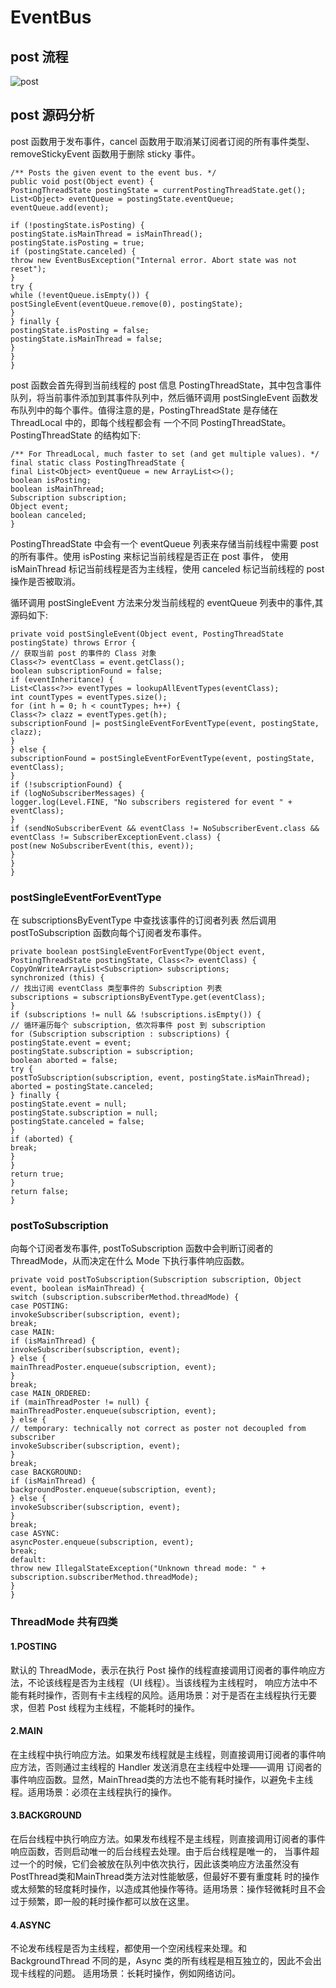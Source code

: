 # EventBus

## post 流程

![post](https://github.com/xianfeng92/Awsome-Android/blob/master/images/post.png)

## post 源码分析

post 函数用于发布事件，cancel 函数用于取消某订阅者订阅的所有事件类型、removeStickyEvent 函数用于删除 sticky 事件。

```
/** Posts the given event to the event bus. */
public void post(Object event) {
PostingThreadState postingState = currentPostingThreadState.get();
List<Object> eventQueue = postingState.eventQueue;
eventQueue.add(event);

if (!postingState.isPosting) {
postingState.isMainThread = isMainThread();
postingState.isPosting = true;
if (postingState.canceled) {
throw new EventBusException("Internal error. Abort state was not reset");
}
try {
while (!eventQueue.isEmpty()) {
postSingleEvent(eventQueue.remove(0), postingState);
}
} finally {
postingState.isPosting = false;
postingState.isMainThread = false;
}
}
}
```

post 函数会首先得到当前线程的 post 信息 PostingThreadState，其中包含事件队列，将当前事件添加到其事件队列中，然后循环调用 
postSingleEvent 函数发布队列中的每个事件。值得注意的是，PostingThreadState 是存储在 ThreadLocal 中的，即每个线程都会有
一个不同 PostingThreadState。PostingThreadState 的结构如下:

```
/** For ThreadLocal, much faster to set (and get multiple values). */
final static class PostingThreadState {
final List<Object> eventQueue = new ArrayList<>();
boolean isPosting;
boolean isMainThread;
Subscription subscription;
Object event;
boolean canceled;
}
```
PostingThreadState 中会有一个 eventQueue 列表来存储当前线程中需要 post 的所有事件。使用 isPosting 来标记当前线程是否正在 post 事件，
使用 isMainThread 标记当前线程是否为主线程，使用 canceled 标记当前线程的 post 操作是否被取消。



循环调用 postSingleEvent 方法来分发当前线程的 eventQueue 列表中的事件,其源码如下:

```
private void postSingleEvent(Object event, PostingThreadState postingState) throws Error {
// 获取当前 post 的事件的 Class 对象
Class<?> eventClass = event.getClass();
boolean subscriptionFound = false;
if (eventInheritance) {
List<Class<?>> eventTypes = lookupAllEventTypes(eventClass);
int countTypes = eventTypes.size();
for (int h = 0; h < countTypes; h++) {
Class<?> clazz = eventTypes.get(h);
subscriptionFound |= postSingleEventForEventType(event, postingState, clazz);
}
} else {
subscriptionFound = postSingleEventForEventType(event, postingState, eventClass);
}
if (!subscriptionFound) {
if (logNoSubscriberMessages) {
logger.log(Level.FINE, "No subscribers registered for event " + eventClass);
}
if (sendNoSubscriberEvent && eventClass != NoSubscriberEvent.class &&
eventClass != SubscriberExceptionEvent.class) {
post(new NoSubscriberEvent(this, event));
}
}
}
```


### postSingleEventForEventType 

在 subscriptionsByEventType 中查找该事件的订阅者列表 然后调用 postToSubscription 函数向每个订阅者发布事件。

```
private boolean postSingleEventForEventType(Object event, PostingThreadState postingState, Class<?> eventClass) {
CopyOnWriteArrayList<Subscription> subscriptions;
synchronized (this) {
// 找出订阅 eventClass 类型事件的 Subscription 列表
subscriptions = subscriptionsByEventType.get(eventClass);
}
if (subscriptions != null && !subscriptions.isEmpty()) {
// 循环遍历每个 subscription, 依次将事件 post 到 subscription
for (Subscription subscription : subscriptions) {
postingState.event = event;
postingState.subscription = subscription;
boolean aborted = false;
try {
postToSubscription(subscription, event, postingState.isMainThread);
aborted = postingState.canceled;
} finally {
postingState.event = null;
postingState.subscription = null;
postingState.canceled = false;
}
if (aborted) {
break;
}
}
return true;
}
return false;
}
```

### postToSubscription

向每个订阅者发布事件, postToSubscription 函数中会判断订阅者的 ThreadMode，从而决定在什么 Mode 下执行事件响应函数。

```
private void postToSubscription(Subscription subscription, Object event, boolean isMainThread) {
switch (subscription.subscriberMethod.threadMode) {
case POSTING:
invokeSubscriber(subscription, event);
break;
case MAIN:
if (isMainThread) {
invokeSubscriber(subscription, event);
} else {
mainThreadPoster.enqueue(subscription, event);
}
break;
case MAIN_ORDERED:
if (mainThreadPoster != null) {
mainThreadPoster.enqueue(subscription, event);
} else {
// temporary: technically not correct as poster not decoupled from subscriber
invokeSubscriber(subscription, event);
}
break;
case BACKGROUND:
if (isMainThread) {
backgroundPoster.enqueue(subscription, event);
} else {
invokeSubscriber(subscription, event);
}
break;
case ASYNC:
asyncPoster.enqueue(subscription, event);
break;
default:
throw new IllegalStateException("Unknown thread mode: " + subscription.subscriberMethod.threadMode);
}
}
```

### ThreadMode 共有四类

#### 1.POSTING

默认的 ThreadMode，表示在执行 Post 操作的线程直接调用订阅者的事件响应方法，不论该线程是否为主线程（UI 线程）。当该线程为主线程时，
响应方法中不能有耗时操作，否则有卡主线程的风险。适用场景：对于是否在主线程执行无要求，但若 Post 线程为主线程，不能耗时的操作。

#### 2.MAIN

在主线程中执行响应方法。如果发布线程就是主线程，则直接调用订阅者的事件响应方法，否则通过主线程的 Handler 发送消息在主线程中处理——调用
订阅者的事件响应函数。显然，MainThread类的方法也不能有耗时操作，以避免卡主线程。适用场景：必须在主线程执行的操作。


#### 3.BACKGROUND

在后台线程中执行响应方法。如果发布线程不是主线程，则直接调用订阅者的事件响应函数，否则启动唯一的后台线程去处理。由于后台线程是唯一的，
当事件超过一个的时候，它们会被放在队列中依次执行，因此该类响应方法虽然没有PostThread类和MainThread类方法对性能敏感，但最好不要有重度耗
时的操作或太频繁的轻度耗时操作，以造成其他操作等待。适用场景：操作轻微耗时且不会过于频繁，即一般的耗时操作都可以放在这里。

#### 4.ASYNC

不论发布线程是否为主线程，都使用一个空闲线程来处理。和 BackgroundThread 不同的是，Async 类的所有线程是相互独立的，因此不会出现卡线程的问题。
适用场景：长耗时操作，例如网络访问。






























